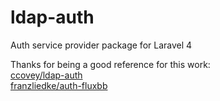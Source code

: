 ldap-auth
=========

Auth service provider package for Laravel 4

Thanks for being a good reference for this work:  
[ccovey/ldap-auth](https://github.com/ccovey/ldap-auth)  
[franzliedke/auth-fluxbb](https://github.com/franzliedke/auth-fluxbb)  
